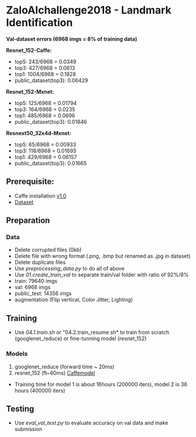 # ZaloAIchallenge2018 - Landmark Identification
**Val-dataset errors (6968 imgs = 8% of training data)**

**Resnet_152-Caffe:**
+ top5: 243/6968  = 0.0349
+ top3: 427/6968  = 0.0613
+ top1: 1004/6968 = 0.1828
+ public_dataset(top3): 0.06429

**Resnet_152-Mxnet:**
+ top5: 125/6968  = 0.01794
+ top3: 164/6968  = 0.0235
+ top1: 485/6968 = 0.0696
+ public_dataset(top3): 0.01846

**Resnext50_32x4d-Mxnet:**
+ top5: 65/6968  = 0.00933
+ top3: 118/6968  = 0.01693
+ top1: 429/6968 = 0.06157
+ public_dataset(top3): 0.01665

## Prerequisite:
+ Caffe installation [v1.0](https://github.com/BVLC/caffe/releases/tag/1.0)
+ [Dataset](https://challenge.zalo.ai/portal/landmark/data) 

## Preparation
### Data
+ Delete corrupted files (0kb)
+ Delete file with wrong format (.png, .bmp but renamed as .jpg in dataset)
+ Delete duplicate files
+ Use *preprocessing_data.py* to do all of above
+ Use *01.create_train_val* to separate train/val folder with ratio of 92%/8%
+ train: 79640 imgs
+ val: 6968 imgs
+ public_test: 14356 imgs
+ augmentation (Flip vertical, Color Jitter, Lighting)

## Training
+ Use *04.1.train.sh* or "04.2.train_resume.sh* to train from scratch (googlenet_reduce) or fine-tunning model (resnet_152)
### Models
1) googlenet_reduce (forward time ~ 20ms)
2) resnet_152 (ft~60ms) [Caffemodel](https://drive.google.com/drive/u/0/folders/1PYXLmVz0jFPRdQwtm62pkZoUgm5T6Hzq)
+ Training time for model 1 is about 16hours (200000 iters), model 2 is 36 hours (400000 iters)

## Testing
+ Use *eval_val_test.py* to evaluate accuracy on val data and make submission
